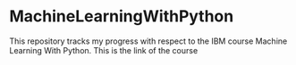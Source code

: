 # MachineLearningWithPython
This repository tracks my progress with respect to the IBM course Machine Learning With Python.
This is the link of the course<a href="https://www.coursera.org/programs/manipal-education-tguaf?currentTab=CATALOG&eoc=true&productId=8UjeMk-mEeit4g4GsxE4dg&productType=course&showMiniModal=true">
